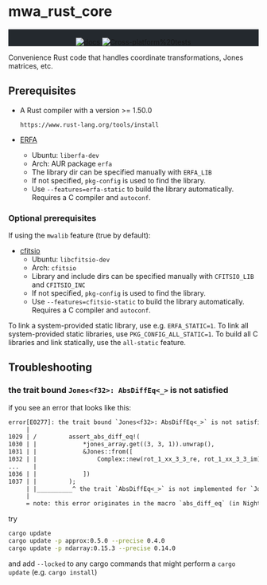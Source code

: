 # mwa_rust_core

<div class="bg-gray-dark" align="center" style="background-color:#24292e">
<br/>
<a href="https://docs.rs/crate/mwa_rust_core"><img src="https://docs.rs/mwa_rust_core/badge.svg" alt="docs"></a>
<img src="https://github.com/MWATelescope/mwa_rust_core/workflows/Cross-platform%20tests/badge.svg" alt="Cross-platform%20tests">
</div>

Convenience Rust code that handles coordinate transformations, Jones matrices,
etc.

## Prerequisites
- A Rust compiler with a version >= 1.50.0

  `https://www.rust-lang.org/tools/install`

- [ERFA](https://github.com/liberfa/erfa)
  - Ubuntu: `liberfa-dev`
  - Arch: AUR package `erfa`
  - The library dir can be specified manually with `ERFA_LIB`
  - If not specified, `pkg-config` is used to find the library.
  - Use `--features=erfa-static` to build the library automatically. Requires a
    C compiler and `autoconf`.

### Optional prerequisites
If using the `mwalib` feature (true by default):

- [cfitsio](https://heasarc.gsfc.nasa.gov/docs/software/fitsio/)
  - Ubuntu: `libcfitsio-dev`
  - Arch: `cfitsio`
  - Library and include dirs can be specified manually with `CFITSIO_LIB` and
    `CFITSIO_INC`
  - If not specified, `pkg-config` is used to find the library.
  - Use `--features=cfitsio-static` to build the library automatically. Requires
    a C compiler and `autoconf`.

To link a system-provided static library, use e.g. `ERFA_STATIC=1`. To link all
system-provided static libraries, use `PKG_CONFIG_ALL_STATIC=1`. To build all C
libraries and link statically, use the `all-static` feature.

## Troubleshooting

### the trait bound `Jones<f32>: AbsDiffEq<_>` is not satisfied

if you see an error that looks like this:

```txt
error[E0277]: the trait bound `Jones<f32>: AbsDiffEq<_>` is not satisfied
     |
1029 | /         assert_abs_diff_eq!(
1030 | |             *jones_array.get((3, 3, 1)).unwrap(),
1031 | |             &Jones::from([
1032 | |                 Complex::new(rot_1_xx_3_3_re, rot_1_xx_3_3_im),
...    |
1036 | |             ])
1037 | |         );
     | |__________^ the trait `AbsDiffEq<_>` is not implemented for `Jones<f32>`
     |
     = note: this error originates in the macro `abs_diff_eq` (in Nightly builds, run with -Z macro-backtrace for more info)
```

try

```bash
cargo update
cargo update -p approx:0.5.0 --precise 0.4.0
cargo update -p ndarray:0.15.3 --precise 0.14.0
```

and add `--locked` to any cargo commands that might perform a `cargo update` (e.g. `cargo install`)